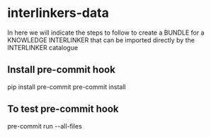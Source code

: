 # interlinkers-data

In here we will indicate the steps to follow to create a BUNDLE for a KNOWLEDGE INTERLINKER that can be imported directly by the INTERLINKER catalogue

## Install pre-commit hook
pip install pre-commit
pre-commit install

## To test pre-commit hook
pre-commit run --all-files
